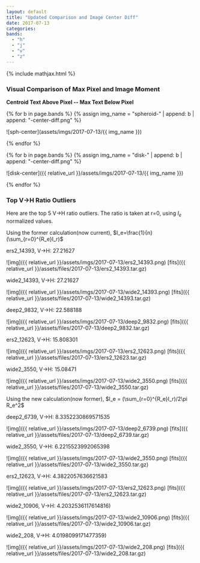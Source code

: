 ```yaml
---
layout: default
title: "Updated Comparison and Image Center Diff"
date: 2017-07-13
categories:
bands:
  - "h"
  - "j"
  - "v"
  - "z"
---
```


{% include mathjax.html  %}

### Visual Comparison of Max Pixel and Image Moment

**Centroid Text Above Pixel -- Max Text Below Pixel**

{% for b in page.bands %}
	{% assign img_name = "spheroid-" | append: b | append: "-center-diff.png" %}

![sph-center](assets/imgs/2017-07-13/{{ img_name }})

{% endfor %}

{% for b in page.bands %}
	{% assign img_name = "disk-" | append: b | append: "-center-diff.png" %}

![disk-center]({{ relative_url }}/assets/imgs/2017-07-13/{{ img_name }})

{% endfor %}

### Top V→H Ratio Outliers 

Here are the top 5 V→H ratio outliers. The ratio is taken at r=0, using $I_e$ normalized values.

Using the former calculation(now current), $I_e=\frac{1}{n}(\sum_{r=0}^{R_e}I_r)$

ers2_14393, V→H: 27.21627

![img]({{ relative_url }}/assets/imgs/2017-07-13/ers2_14393.png)
[fits]({{ relative_url }}/assets/files/2017-07-13/ers2_14393.tar.gz)

wide2_14393, V→H: 27.21627

![img]({{ relative_url }}/assets/imgs/2017-07-13/wide2_14393.png)
[fits]({{ relative_url }}/assets/files/2017-07-13/wide2_14393.tar.gz)

deep2_9832, V→H: 22.588188

![img]({{ relative_url }}/assets/imgs/2017-07-13/deep2_9832.png)
[fits]({{ relative_url }}/assets/files/2017-07-13/deep2_9832.tar.gz)

ers2_12623, V→H: 15.808301

![img]({{ relative_url }}/assets/imgs/2017-07-13/ers2_12623.png)
[fits]({{ relative_url }}/assets/files/2017-07-13/ers2_12623.tar.gz)

wide2_3550, V→H: 15.08471

![img]({{ relative_url }}/assets/imgs/2017-07-13/wide2_3550.png)
[fits]({{ relative_url }}/assets/files/2017-07-13/wide2_3550.tar.gz)


Using the new calculation(now former), $I_e = (\sum_{r=0}^{R_e}I_r)/2\pi R_e^2$

deep2_6739, V→H: 8.3352230869571535

![img]({{ relative_url }}/assets/imgs/2017-07-13/deep2_6739.png)
[fits]({{ relative_url }}/assets/files/2017-07-13/deep2_6739.tar.gz)

wide2_3550, V→H: 6.2215523992065398

![img]({{ relative_url }}/assets/imgs/2017-07-13/wide2_3550.png)
[fits]({{ relative_url }}/assets/files/2017-07-13/wide2_3550.tar.gz)

ers2_12623, V→H: 4.3822057636621583

![img]({{ relative_url }}/assets/imgs/2017-07-13/ers2_12623.png)
[fits]({{ relative_url }}/assets/files/2017-07-13/ers2_12623.tar.gz)

wide2_10906, V→H: 4.2032536117614816) 

![img]({{ relative_url }}/assets/imgs/2017-07-13/wide2_10906.png)
[fits]({{ relative_url }}/assets/files/2017-07-13/wide2_10906.tar.gz)

wide2_208, V→H:  4.0198099171477359)

![img]({{ relative_url }}/assets/imgs/2017-07-13/wide2_208.png)
[fits]({{ relative_url }}/assets/files/2017-07-13/wide2_208.tar.gz)